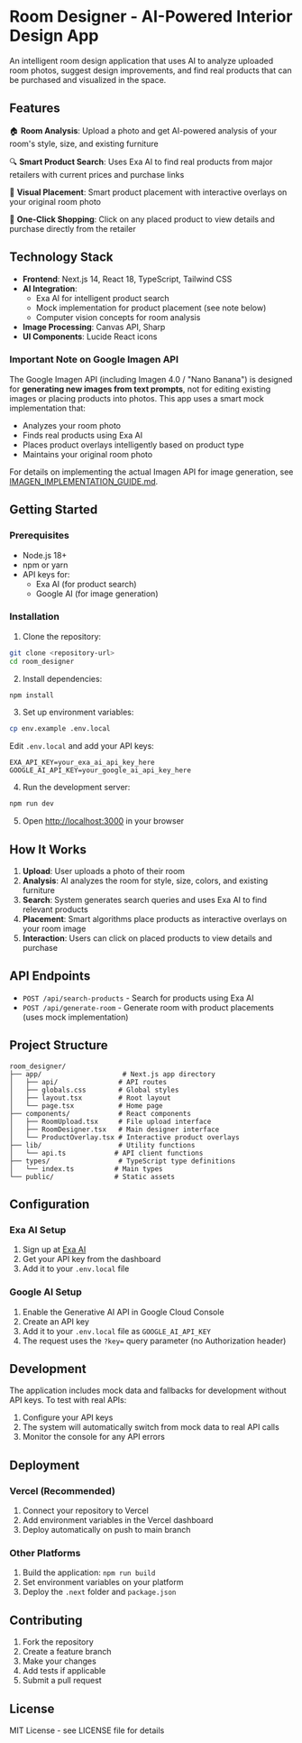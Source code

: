 # Room Designer - AI-Powered Interior Design App

An intelligent room design application that uses AI to analyze uploaded room photos, suggest design improvements, and find real products that can be purchased and visualized in the space.

## Features

🏠 **Room Analysis**: Upload a photo and get AI-powered analysis of your room's style, size, and existing furniture

🔍 **Smart Product Search**: Uses Exa AI to find real products from major retailers with current prices and purchase links

🎨 **Visual Placement**: Smart product placement with interactive overlays on your original room photo

🛒 **One-Click Shopping**: Click on any placed product to view details and purchase directly from the retailer

## Technology Stack

- **Frontend**: Next.js 14, React 18, TypeScript, Tailwind CSS
- **AI Integration**: 
  - Exa AI for intelligent product search
  - Mock implementation for product placement (see note below)
  - Computer vision concepts for room analysis
- **Image Processing**: Canvas API, Sharp
- **UI Components**: Lucide React icons

### Important Note on Google Imagen API

The Google Imagen API (including Imagen 4.0 / "Nano Banana") is designed for **generating new images from text prompts**, not for editing existing images or placing products into photos. This app uses a smart mock implementation that:
- Analyzes your room photo
- Finds real products using Exa AI
- Places product overlays intelligently based on product type
- Maintains your original room photo

For details on implementing the actual Imagen API for image generation, see [IMAGEN_IMPLEMENTATION_GUIDE.md](IMAGEN_IMPLEMENTATION_GUIDE.md).

## Getting Started

### Prerequisites

- Node.js 18+ 
- npm or yarn
- API keys for:
  - Exa AI (for product search)
  - Google AI (for image generation)

### Installation

1. Clone the repository:
```bash
git clone <repository-url>
cd room_designer
```

2. Install dependencies:
```bash
npm install
```

3. Set up environment variables:
```bash
cp env.example .env.local
```

Edit `.env.local` and add your API keys:
```
EXA_API_KEY=your_exa_ai_api_key_here
GOOGLE_AI_API_KEY=your_google_ai_api_key_here
```

4. Run the development server:
```bash
npm run dev
```

5. Open [http://localhost:3000](http://localhost:3000) in your browser

## How It Works

1. **Upload**: User uploads a photo of their room
2. **Analysis**: AI analyzes the room for style, size, colors, and existing furniture
3. **Search**: System generates search queries and uses Exa AI to find relevant products
4. **Placement**: Smart algorithms place products as interactive overlays on your room image
5. **Interaction**: Users can click on placed products to view details and purchase

## API Endpoints

- `POST /api/search-products` - Search for products using Exa AI
- `POST /api/generate-room` - Generate room with product placements (uses mock implementation)

## Project Structure

```
room_designer/
├── app/                    # Next.js app directory
│   ├── api/               # API routes
│   ├── globals.css        # Global styles
│   ├── layout.tsx         # Root layout
│   └── page.tsx           # Home page
├── components/            # React components
│   ├── RoomUpload.tsx     # File upload interface
│   ├── RoomDesigner.tsx   # Main designer interface
│   └── ProductOverlay.tsx # Interactive product overlays
├── lib/                   # Utility functions
│   └── api.ts            # API client functions
├── types/                 # TypeScript type definitions
│   └── index.ts          # Main types
└── public/               # Static assets
```

## Configuration

### Exa AI Setup
1. Sign up at [Exa AI](https://exa.ai)
2. Get your API key from the dashboard
3. Add it to your `.env.local` file

### Google AI Setup
1. Enable the Generative AI API in Google Cloud Console
2. Create an API key
3. Add it to your `.env.local` file as `GOOGLE_AI_API_KEY`
4. The request uses the `?key=` query parameter (no Authorization header)

## Development

The application includes mock data and fallbacks for development without API keys. To test with real APIs:

1. Configure your API keys
2. The system will automatically switch from mock data to real API calls
3. Monitor the console for any API errors

## Deployment

### Vercel (Recommended)

1. Connect your repository to Vercel
2. Add environment variables in the Vercel dashboard
3. Deploy automatically on push to main branch

### Other Platforms

1. Build the application: `npm run build`
2. Set environment variables on your platform
3. Deploy the `.next` folder and `package.json`

## Contributing

1. Fork the repository
2. Create a feature branch
3. Make your changes
4. Add tests if applicable
5. Submit a pull request

## License

MIT License - see LICENSE file for details
